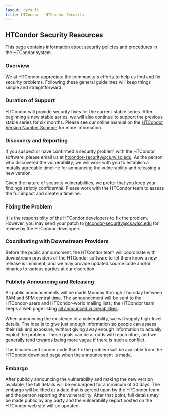 ```yaml
---
layout: default
title: HTCondor - HTCondor Security
---
```


<h2>
  HTCondor Security Resources
</h2>
<p>
This page contains information about security policies and procedures in the HTCondor system.
</p>

<h3> Overview </h3>
<p>
We at HTCondor appreciate the community's efforts to help us find and fix
security problems.  Following these general guidelines will keep things simple
and straightforward.
<p>


<h3>Duration of Support</h3>
<p>
HTCondor will provide security fixes for the current stable series.  After
beginning a new stable series, we will also continue to support the previous
stable series for six months.  Please see our online manual on the
<a href="https://htcondor.readthedocs.io/en/latest/version-history/introduction-version-history.html#htcondor-version-number-scheme">
HTCondor Version Number Scheme</a> for more information.
<p>


<h3> Discovery and Reporting </h3>
<p>
If you suspect or have confirmed a security problem with the HTCondor software,
please email us at <a href="email:htcondor-security@cs.wisc.edu">htcondor-security@cs.wisc.edu</a>.
As the person who discovered the vulnerability, we will work with you to
establish a mutally agreeable timeline for announcing the vulnerability and
releasing a new version.
</p>

<p>
Given the nature of security vulnerabilities, we prefer that you keep your
findings strictly confidential.  Please work with the HTCondor team to assess
the full impact and create a timeline.
<p>


<h3> Fixing the Problem </h3>
<p>
It is the responsiblity of the HTCondor developers to fix the problem.
However, you may send your patch to
<a href="email:htcondor-security@cs.wisc.edu">htcondor-security@cs.wisc.edu</a>
for review by the HTCondor developers.
</p>


<h3> Coordinating with Downstream Providers </h3>
<p>
Before the public announcment, the HTCondor team will coordinate with
downstream providers of the HTCondor software to let them know a new release is
imminent, and we may provide updated source code and/or binaries to
various parties at our discretion.
</p>

<h3> Publicly Announcing and Releasing </h3>
<p>
All public announcements will be made Monday through Thursday between 9AM and
5PM central time.  The announcement will be sent to the HTCondor-users and
HTCondor-world mailing lists; the HTCondor team keeps a web page listing
<a href="http://research.cs.wisc.edu/htcondor/security/vulnerabilities/">all
announced vulnerabilities</a>.
</p>

<p>
When announcing the existence of a vulnerability, we will supply high-level
details.  The idea is to give just enough
information so people can assess their risk and exposure, without giving away
enough information to actually exploit the problem.  These goals can be at odds
with each other, and we generally tend towards being more vague if there is
such a conflict.
</p>

<p>
The binaries and source code that fix the problem will be available from the
HTCondor download page when the announcement is made.
</p>


<h3> Embargo </h3>
<p>
After publicly announcing the vulnerability and making the new version available,
the full details will be embargoed for a minimum of 30 days.  The embargo will
be lifted at a date that is agreed upon by the HTCondor team and the person
reporting the vulnerability.  After that point, full details may be made public
by any party and the vulnerability report posted on the HTCondor web site will
be updated.
</p>